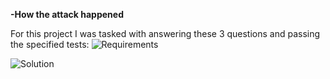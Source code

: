 **-How the attack happened**  

For this project I was tasked with answering these 3 questions and passing the specified tests:
![Requirements](images/Requirements.png)

![Solution](images/Solution_code.png)
